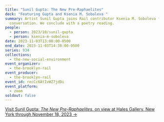 ```yaml
---
title: "Sunil Gupta: The New Pre-Raphaelites"
deck: "Featuring Gupta and Ksenia M. Soboleva "
summary: Artist Sunil Gupta joins Rail contributor Ksenia M. Soboleva for a
  conversation. We conclude with a poetry reading.
people:
  - person: 2023/10/sunil-gupta
  - person: ksenia-m-soboleva
date: 2023-11-03T13:00:00-0500
end_date: 2023-11-03T14:30:00-0500
series: 934
collections:
  - the-new-social-environment
event_organizer:
  - the-brooklyn-rail
event_producer:
  - the-brooklyn-rail
event_id: recCc6AtIvWZ7jdDi
event_platform:
  - zoom
soldout: false
---
```

[V﻿isit Sunil Gupta: *The New Pre-Raphaelites*, on view at Hales Gallery, New York through November 18, 2023 → ](https://halesgallery.com/exhibitions/215-sunil-gupta-the-new-pre-raphaelites/)
